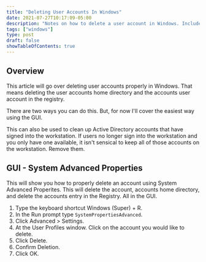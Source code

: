 ```yaml
---
title: "Deleting User Accounts In Windows"
date: 2021-07-27T10:17:09-05:00
description: "Notes on how to delete a user account in Windows. Includes account, home directory, and registry keys."
tags: ["windows"]
type: post
draft: false
showTableOfContents: true
---
```


## Overview

This article will go over deleting user accounts properly in Windows. 
That means deleting the user accounts home directory and the accounts 
user account in the registry.

There are two ways you can do this. But, for now I'll cover the easiest 
way using the GUI.

This can also be used to clean up Active Directory accounts that have 
signed into the workstation. If users no longer sign into the workstation 
and you only have one available, it isn't sensical to keep all of those 
accounts on the workstation. Remove them. 

## GUI - System Advanced Properties

This will show you how to properly delete an account using System 
Advanced Properites. This will delete the account, accounts home directory, 
and delete the accounts entry in the Registry. All in the GUI.

1. Type the keyboard shortcut Windows (Super) + R.
2. In the Run prompt type ```SystemPropertiesAdvanced```.
3. Click Advanced > Settings.
4. At the User Profiles window. Click on the account you would like to delete.
5. Click Delete.
6. Confirm Deletion.
7. Click OK.
